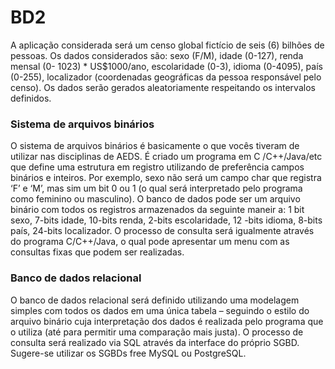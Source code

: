 # BD2

A aplicação considerada será um censo global fictício de seis (6) bilhões de pessoas. Os dados considerados são: sexo (F/M), idade (0-127), renda mensal (0- 1023) * US$1000/ano, escolaridade (0-3), idioma (0-4095), país (0-255), localizador (coordenadas geográficas da pessoa responsável pelo censo). Os dados serão gerados aleatoriamente respeitando os intervalos definidos.

### Sistema de arquivos binários
O sistema de arquivos binários é basicamente o que vocês tiveram de utilizar nas disciplinas de AEDS. É criado um programa em C /C++/Java/etc que define uma estrutura em registro utilizando de preferência campos binários e inteiros. Por exemplo, sexo não será um campo char que registra ‘F’ e ‘M’, mas sim um bit 0 ou 1 (o qual será interpretado pelo programa como feminino ou masculino). O banco de dados pode ser um arquivo binário com todos os registros armazenados da seguinte maneir a: 1 bit sexo, 7-bits idade, 10-bits renda, 2-bits escolaridade, 12 -bits idioma, 8-bits país, 24-bits localizador. O processo de consulta será igualmente através do programa C/C++/Java, o qual pode apresentar um menu com as consultas fixas que podem ser realizadas.

### Banco de dados relacional
O banco de dados relacional será definido utilizando uma modelagem simples com todos os dados em uma única tabela – seguindo o estilo do arquivo binário cuja interpretação dos dados é realizada pelo programa que o utiliza (até para permitir uma comparação mais justa). O processo de consulta será realizado via SQL através da interface do próprio SGBD. Sugere-se utilizar os SGBDs free MySQL ou PostgreSQL.
